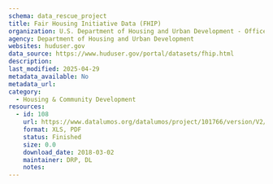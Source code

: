 ```yaml
---
schema: data_rescue_project 
title: Fair Housing Initiative Data (FHIP)
organization: U.S. Department of Housing and Urban Development - Office of Policy Development and Research
agency: Department of Housing and Urban Development
websites: huduser.gov
data_source: https://www.huduser.gov/portal/datasets/fhip.html
description: 
last_modified: 2025-04-29
metadata_available: No
metadata_url: 
category:
  - Housing & Community Development 
resources:
  - id: 108
    url: https://www.datalumos.org/datalumos/project/101766/version/V2/view
    format: XLS, PDF
    status: Finished
    size: 0.0
    download_date: 2018-03-02
    maintainer: DRP, DL
    notes: 
---
```

